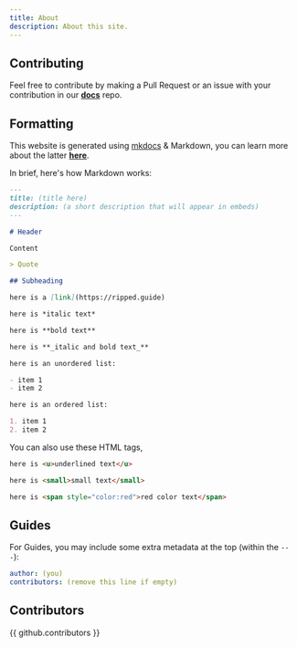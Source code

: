 ```yaml
---
title: About
description: About this site.
---
```


## Contributing

Feel free to contribute by making a Pull Request or an issue with your contribution in our [**docs**](https://github.com/rippedpiracy/docs) repo.

## Formatting

This website is generated using [mkdocs](https://www.mkdocs.org) & Markdown, you can learn more about the latter [**here**](https://www.markdowntutorial.com/).

In brief, here's how Markdown works:

```md
---
title: (title here)
description: (a short description that will appear in embeds)
---

# Header 

Content

> Quote

## Subheading

here is a [link]​(https://ripped.guide)

here is *italic text*

here is **bold text**

here is **_italic and bold text_**

here is an unordered list:

- item 1
- item 2

here is an ordered list:

1. item 1
2. item 2

```
You can also use these HTML tags,
```html
here is <u>underlined text</u>

here is <small>small text</small>

here is <span style="color:red">red color text</span>
```

## Guides

For Guides, you may include some extra metadata at the top (within the `---`):

```yml
author: (you)
contributors: (remove this line if empty)
```

## Contributors

{{ github.contributors }}
